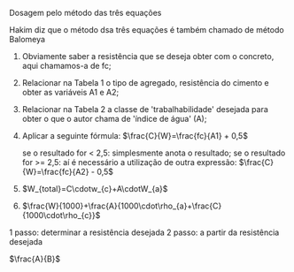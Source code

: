 Dosagem pelo método das três equações

Hakim diz que o método dsa três equações é também chamado de método Balomeya

1) Obviamente saber a resistência que se deseja obter com o concreto, aqui chamamos-a de fc;
2) Relacionar na Tabela 1 o tipo de agregado, resistência do cimento e obter as variáveis A1 e A2;
3) Relacionar na Tabela 2 a classe de 'trabalhabilidade' desejada para obter o que o autor chama de 'índice de água' (A);
4) Aplicar a seguinte fórmula:
        $\frac{C}{W}=\frac{fc}{A1} + 0,5$

   se o resultado for < 2,5: simplesmente anota o resultado;
   se o resultado for >= 2,5: aí é necessário a utilização de outra expressão:
      $\frac{C}{W}=\frac{fc}{A2} - 0,5$
5) $W_{total}=C\cdotw_{c}+A\cdotW_{a}$
6) $\frac{W}{1000}+\frac{A}{1000\cdot\rho_{a}+\frac{C}{1000\cdot\rho_{c}}$







1 passo: determinar a resistência desejada
2 passo: a partir da resistência desejada

$\frac{A}{B}$
